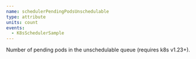 ```yaml
---
name: schedulerPendingPodsUnschedulable
type: attribute
units: count
events:
  - K8sSchedulerSample
---
```


Number of pending pods in the unschedulable queue (requires k8s v1.23+).